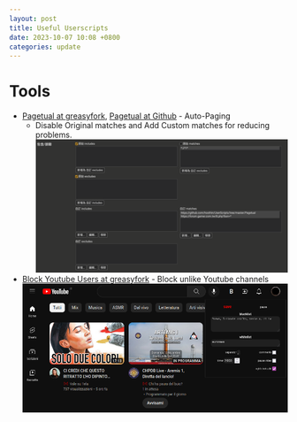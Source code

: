 ```yaml
---
layout: post
title: Useful Userscripts
date: 2023-10-07 10:08 +0800
categories: update
---
```

# Tools

- [Pagetual at greasyfork](https://greasyfork.org/en/scripts/438684-pagetual), [Pagetual at Github](https://github.com/hoothin/UserScripts/tree/master/Pagetual) - Auto-Paging
	- Disable Original matches and Add Custom matches for reducing problems.
![](/images/1cfd516209a8e0698410b2ca6bafd55d_MD5.png)
- [Block Youtube Users at greasyfork](https://greasyfork.org/en/scripts/11057-block-youtube-users) - Block unlike Youtube channels
![](/images/2a4317221e354b79130c4d0c5ac1e29a_MD5.png)